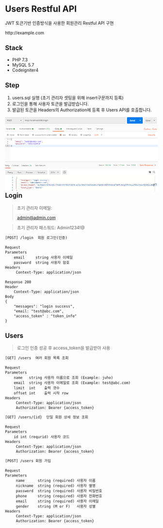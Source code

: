 # Users Restful API
JWT 토큰기반 인증방식을 사용한 회원관리 Restful API 구현

http://<span></span>example.com
## Stack
- PHP 7.3
- MySQL 5.7
- Codeigniter4

## Step
1. users.sql 실행 (초기 관리자 셋팅을 위해 insert구문까지 등록)
2. 로그인을 통해 사용자 토큰을 발급받습니다.
3. 발급된 토큰을 Headers의 Authorization에 등록 후 Users API를 호출합니다.
<img src="./readme_asset/post_login.PNG" style="float:left"/>
<br>

## Login
>초기 관리자 이메일: <div style="display: inline">admin@admin.com</div>

>초기 관리자 패스워드: Admin1234!@
```
[POST] /login  회원 로그인(인증)

Request
Parameters
    email     string 사용자 이메일
    password  string 사용자 암호
Headers
     Context-Type: application/json
     
Response 200
Header
    Context-Type: application/json
Body
{
    "messages": "login success",
    "email: "test@abc.com",
    "access_token" : "token_info"
}

```

## Users
>로그인 인증 성공 후 access_token을 발급받아 사용
```
[GET] /users  여러 회원 목록 조회

Request
Parameters
    name   string 사용자 이름으로 조회 (Example: juho)   
    email  string 사용자 이메일로 조회 (Example: test@abc.com)
    limit  int    출력 갯수
    offset int    출력 시작 row
Headers
     Context-Type: application/json
     Authorization: Bearer {access_token}
```

```
[GET] /users/{id}  단일 회원 상세 정보 조회

Request
Parameters
    id int (requrid) 사용자 코드
Headers
     Context-Type: application/json
     Authorization: Bearer {access_token}
```

```
[POST] /users 회원 가입

Request
Parameters
     name      string (required) 사용자 이름
     nickname  string (required) 사용자 별명
     password  string (required) 사용자 비밀번호
     phone     string (required) 사용자 전화번호
     email     string (required) 사용자 이메일 
     gender    string (M or F)   사용자 성별 
Headers
     Context-Type: application/json
     Authorization: Bearer {access_token}
```
